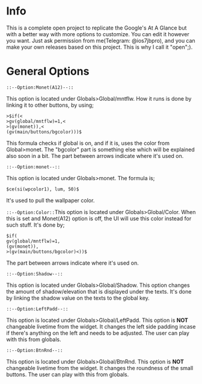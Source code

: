 # Info
This is a complete open project to replicate the Google's At A Glance but with a better way with more options to customize. You can edit it however you want.
Just ask permission from me(Telegram: @ios7jbpro), and you can make your own releases based on this project. This is why I call it "open";).
# General Options

`::--Option:Monet(A12)--::`

This option is located under Globals>Global/mntflw.
How it runs is done by linking it to other buttons, by using;
```
>$if(<
>gv(global/mntflw)=1,<
>(gv(monet)),<
(gv(main/buttons/bgcolor)))$
```
This formula checks if global is on, and if it is, uses the color from Global>monet.
The "bgcolor" part is something else which will be explained also soon in a bit.
The part between arrows indicate where it's used on.

`::--Option:monet--::`

This option is located under Globals>monet.
The formula is;
```
$ce(si(wpcolor1), lum, 50)$
```
It's used to pull the wallpaper color.

`::--Option:Color::`This option is located under Globals>Global/Color.
When this is set and Monet(A12) option is off, the UI will use this color instead for such stuff.
It's done by;
```
$if(
gv(global/mntflw)=1,
(gv(monet)),
>(gv(main/buttons/bgcolor)<))$
```
The part between arrows indicate where it's used on.

`::--Option:Shadow--::`

This option is located under Globals>Global/Shadow.
This option changes the amount of shadow/elevation that is displayed under the texts.
It's done by linking the shadow value on the texts to the global key.

`::--Option:LeftPadd--::`

This option is located under Globals>Global/LeftPadd.
This option is **NOT** changeable livetime from the widget. It changes the left side padding incase if there's anything on the left and needs to be adjusted.
The user can play with this from globals.

`::--Option:BtnRnd--::`

This option is located under Globals>Global/BtnRnd.
This option is **NOT** changeable livetime from the widget. It changes the roundness of the small buttons.
The user can play with this from globals.
